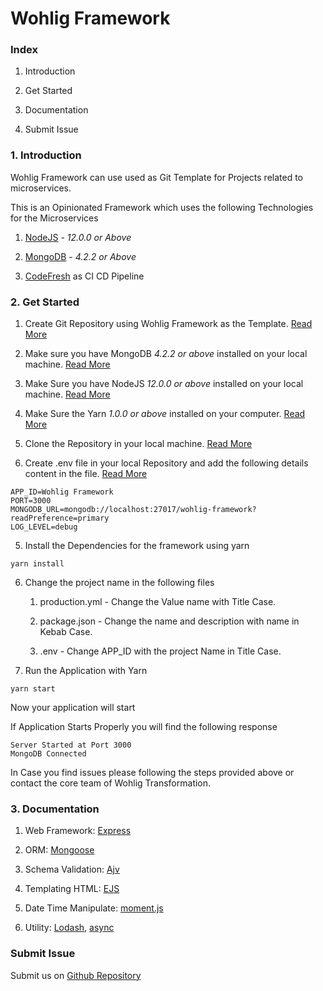 # Wohlig Framework

### Index

1. Introduction

2. Get Started

3. Documentation

4. Submit Issue

### 1. Introduction

Wohlig Framework can use used as Git Template for Projects related to microservices.

This is an Opinionated Framework which uses the following Technologies for the Microservices

1. [NodeJS](https://nodejs.org) - *12.0.0 or Above*

2. [MongoDB](www.mongodb.com/try/download/community) - *4.2.2 or Above*

3. [CodeFresh](https://codefresh.io) as CI CD Pipeline

### 2. Get Started

1. Create Git Repository using Wohlig Framework as the Template. [Read More](https://docs.github.com/en/github/creating-cloning-and-archiving-repositories/creating-a-repository-from-a-template)

2. Make sure you have MongoDB *4.2.2 or above* installed on your local machine. [Read More](https://docs.mongodb.com/manual/installation/)

3. Make Sure you have NodeJS *12.0.0 or above* installed on your local machine. [Read More](https://nodejs.org/en/)

4. Make Sure the Yarn *1.0.0 or above* installed on your computer. [Read More ](https://yarnpkg.com)

5. Clone the Repository in your local machine. [Read More](https://docs.github.com/en/github/creating-cloning-and-archiving-repositories/cloning-a-repository)

6. Create .env file in your local Repository and add the following details content in the file. [Read More](https://www.npmjs.com/package/dotenv)

```shell
APP_ID=Wohlig Framework
PORT=3000
MONGODB_URL=mongodb://localhost:27017/wohlig-framework?readPreference=primary
LOG_LEVEL=debug

```

5. Install the Dependencies for the framework using yarn

```shell
yarn install 
```

6. Change the project name in the following files
   
   1. production.yml - Change the Value name with Title Case.
   
   2. package.json - Change the name and description with name in Kebab Case.
   
   3. .env - Change APP_ID with the project Name in Title Case.

7. Run the Application with Yarn

```shell
yarn start
```

Now your application will start



If Application Starts Properly you will find the following response

```shell
Server Started at Port 3000
MongoDB Connected
```



In Case you find issues please following the steps provided above or contact the core team of Wohlig Transformation. 



### 3. Documentation

1. Web Framework: [Express](https://expressjs.com)

2. ORM: [Mongoose](https://mongoosejs.com)

3. Schema Validation: [Ajv](https://ajv.js.org)

4. Templating HTML: [EJS](https://ejs.co)

5. Date Time Manipulate: [moment.js](https://momentjs.com)

6. Utility: [Lodash](https://lodash.com), [async](https://caolan.github.io/async/v3/)



### Submit Issue

Submit us on [Github Repository](https://github.com/wohlig/wohligFramework/issues) 


